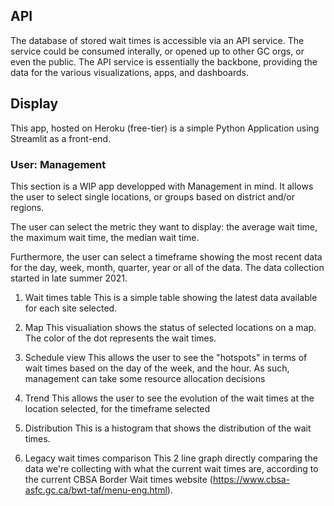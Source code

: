 ## API
The database of stored wait times is accessible via an API service.  The service could be consumed interally, or opened up to other GC orgs, or even the public. The API service is essentially the backbone, providing the data for the various visualizations, apps, and dashboards.
## Display
This app, hosted on Heroku (free-tier) is a simple Python Application using Streamlit as a front-end.
### User: Management
This section is a WIP app developped with Management in mind. It allows the user to select single locations, or groups based on district and/or regions.

The user can select the metric they want to display: the average wait time, the maximum wait time, the median wait time.

Furthermore, the user can select a timeframe showing the most recent data for the day, week, month, quarter, year or all of the data. The data collection started in late summer 2021.



1. Wait times table
This is a simple table showing the latest data available for each site selected.

2. Map
This visualiation shows the status of selected locations on a map. The color of the dot represents the wait times.

3. Schedule view
This allows the user to see the "hotspots" in terms of wait times based on the day of the week, and the hour. As such, management can take some resource allocation decisions

4. Trend
This allows the user to see the evolution of the wait times at the location selected, for the timeframe selected

5. Distribution
This is a histogram that shows the distribution of the wait times.

6. Legacy wait times comparison
This 2 line graph directly comparing the data we're collecting with what the current wait times are, according to the current CBSA Border Wait times website (https://www.cbsa-asfc.gc.ca/bwt-taf/menu-eng.html).